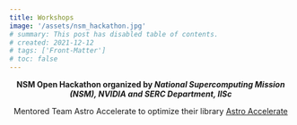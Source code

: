 ```yaml
---
title: Workshops
image: '/assets/nsm_hackathon.jpg'
# summary: This post has disabled table of contents.
# created: 2021-12-12
# tags: ['Front-Matter']
# toc: false
---
```


<p style="text-align:center;"> <b>NSM Open Hackathon organized by <i> National Supercomputing Mission (NSM), NVIDIA and SERC Department, IISc</i></b> </p>

<p style="text-align:center;">Mentored Team Astro Accelerate to optimize their library <a href="https://github.com/AstroAccelerateOrg/astro-accelerate">Astro Accelerate </a> </p>
